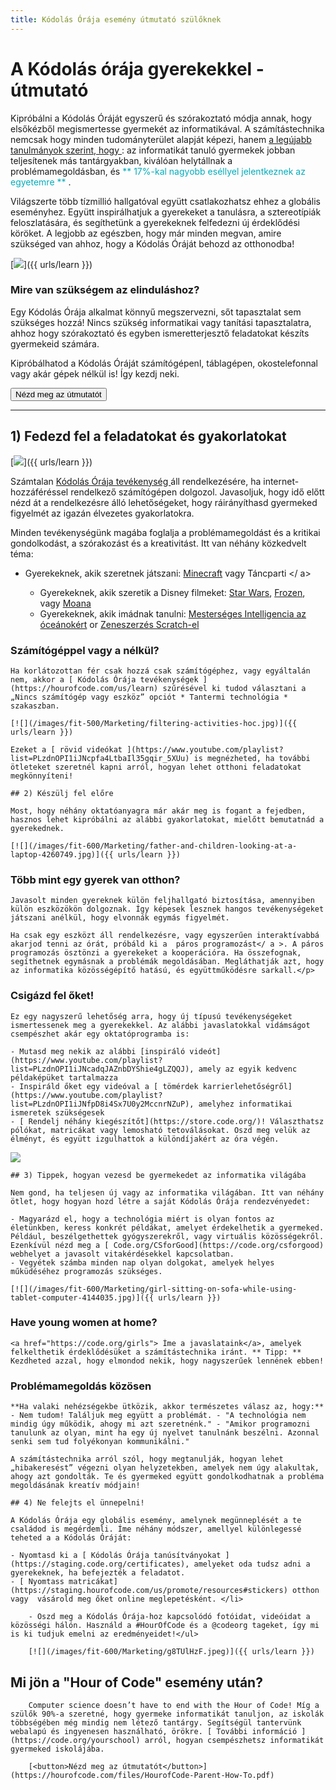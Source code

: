 ```yaml
---
title: Kódolás Órája esemény útmutató szülőknek
---
```


# A Kódolás órája gyerekekkel - útmutató

Kipróbálni a Kódolás Óráját egyszerű és szórakoztató módja annak, hogy elsőkézből megismertesse gyermekét az informatikával. A számítástechnika nemcsak hogy minden tudományterület alapját képezi, hanem [ a legújabb tanulmányok szerint, hogy ](https://medium.com/@codeorg/cs-helps-students-outperform-in-school-college-and-workplace-66dd64a69536): az informatikát tanuló gyermekek jobban teljesítenek más tantárgyakban, kiválóan helytállnak a problémamegoldásban, és <font color = "00adbc"> ** 17%-kal nagyobb eséllyel jelentkeznek az egyetemre ** </font>.

Világszerte több tízmillió hallgatóval együtt csatlakozhatsz ehhez a globális eseményhez. Együtt inspirálhatjuk a gyerekeket a tanulásra, a sztereotípiák feloszlatására, és segíthetünk a gyerekeknek felfedezni új érdeklődési köröket. A legjobb az egészben, hogy már minden megvan, amire szükséged van ahhoz, hogy a Kódolás Óráját behozd az otthonodba!

[![](/images/fit-600/Marketing/mother-helping-her-daughter-use-a-laptop-4260325.jpg)]({{ urls/learn }})

<h3>Mire van szükségem az elinduláshoz?</h3>

Egy Kódolás Órája alkalmat könnyű megszervezni, sőt tapasztalat sem szükséges hozzá! Nincs szükség informatikai vagy tanítási tapasztalatra, ahhoz hogy szórakoztató és egyben ismeretterjesztő feladatokat készíts gyermekeid számára.

Kipróbálhatod a Kódolás Óráját számítógépenl, táblagépen, okostelefonnal vagy akár gépek nélkül is! Így kezdj neki.

[<button>Nézd meg az útmutatót</button>](https://hourofcode.com/files/HourofCode-Parent-How-To.pdf)

* * *

## 1) Fedezd fel a feladatokat és gyakorlatokat

[![](/images/fit-600/tutorials.png)]({{ urls/learn }})

Számtalan [ Kódolás Órája tevékenység ](https://hourofcode.com/us/learn) áll rendelkezésére, ha internet-hozzáféréssel rendelkező számítógépen dolgozol. Javasoljuk, hogy idő előtt nézd át a rendelkezésre álló lehetőségeket, hogy ráirányíthasd gyermeked figyelmét az igazán élvezetes gyakorlatokra.

Minden tevékenységünk magába foglalja a problémamegoldást és a kritikai gondolkodást, a szórakozást és a kreativitást. Itt van néhány közkedvelt téma:

- Gyerekeknek, akik szeretnek játszani: [ Minecraft](https://code.org/minecraft) vagy  Táncparti </ a></li> 
    
    - Gyerekeknek, akik szeretik a Disney filmeket: [Star Wars](https://code.org/starwars), [Frozen](https://studio.code.org/s/frozen/stage/1/puzzle/1), vagy [Moana](https://partners.disney.com/hour-of-code?cds&cmp=vanity%7Cnatural%7Cus%7Cmoanahoc%7C)
    - Gyerekeknek, akik imádnak tanulni: [Mesterséges Intelligencia az óceánokért](https://code.org/oceans) or [Zeneszerzés Scratch-el](https://scratch.mit.edu/projects/editor/?tutorial=music&utm_source=codeorg)</ul>

<h3>Számítógéppel vagy a nélkül?</h3>

    
    Ha korlátozottan fér csak hozzá csak számítógéphez, vagy egyáltalán nem, akkor a [ Kódolás Órája tevékenységek ](https://hourofcode.com/us/learn) szűrésével ki tudod választani a „Nincs számítógép vagy eszköz” opciót * Tantermi technológia * szakaszban.
    
    [![](/images/fit-500/Marketing/filtering-activities-hoc.jpg)]({{ urls/learn }})
    
    Ezeket a [ rövid videókat ](https://www.youtube.com/playlist?list=PLzdnOPI1iJNcpfa4LtbaIl35gqir_5XUu) is megnézheted, ha további ötleteket szeretnél kapni arról, hogyan lehet otthoni feladatokat megkönnyíteni!
    
    ## 2) Készülj fel előre
    
    Most, hogy néhány oktatóanyagra már akár meg is fogant a fejedben, hasznos lehet kipróbálni az alábbi gyakorlatokat, mielőtt bemutatnád a gyerekednek.
    
    [![](/images/fit-600/Marketing/father-and-children-looking-at-a-laptop-4260749.jpg)]({{ urls/learn }})

<h3>Több mint egy gyerek van otthon?</h3>

    
    Javasolt minden gyereknek külön feljhallgató biztosítása, amennyiben külön eszközökön dolgoznak. Így képesek lesznek hangos tevékenységeket játszani anélkül, hogy elvonnák egymás figyelmét.
    
    Ha csak egy eszközt áll rendelkezésre, vagy egyszerűen interaktívabbá akarjod tenni az órát, próbáld ki a  páros programozást</ a >. A páros programozás ösztönzi a gyerekeket a kooperációra. Ha összefognak, segíthetnek egymásnak a problémák megoldásában. Megláthatják azt, hogy az informatika közösségépítő hatású, és együttműködésre sarkall.</p>

<h3>Csigázd fel őket! </h3>

    
    Ez egy nagyszerű lehetőség arra, hogy új típusú tevékenységeket ismertessenek meg a gyerekekkel. Az alábbi javaslatokkal vidámságot csempészhet akár egy oktatóprogramba is:
    
    - Mutasd meg nekik az alábbi [inspiráló videót](https://www.youtube.com/playlist?list=PLzdnOPI1iJNcadqJAZnbDYShie4gLZQQJ), amely az egyik kedvenc példaképüket tartalmazza
    - Inspiráld őket egy videóval a [ tömérdek karrierlehetőségről](https://www.youtube.com/playlist?list=PLzdnOPI1iJNfpD8i4Sx7U0y2MccnrNZuP), amelyhez informatikai ismeretek szükségesek
    - [ Rendelj néhány kiegészítőt](https://store.code.org/)! Választhatsz pólókat, matricákat vagy lemosható tetoválásokat. Oszd meg velük az élményt, és együtt izgulhattok a különdíjakért az óra végén. 
    
    

<a href="https://store.code.org/" target="_blank"><img src="/images/fit-500/Marketing/hourofcodestore.jpg"></a>

    
    ## 3) Tippek, hogyan vezesd be gyermekedet az informatika világába
    
    Nem gond, ha teljesen új vagy az informatika világában. Itt van néhány ötlet, hogy hogyan hozd létre a saját Kódolás Órája rendezvényedet:
    
    - Magyarázd el, hogy a technológia miért is olyan fontos az életünkben, keress konkrét példákat, amelyet érdekelhetik a gyermeked. Például, beszélgethettek gyógyszerekről, vagy virtuális közösségekről. Ezenkívül nézd meg a [ Code.org/CSforGood](https://code.org/csforgood) webhelyet a javasolt vitakérdésekkel kapcsolatban.
    - Vegyétek számba minden nap olyan dolgokat, amelyek helyes műküdéséhez programozás szükséges.
    
    [![](/images/fit-600/Marketing/girl-sitting-on-sofa-while-using-tablet-computer-4144035.jpg)]({{ urls/learn }})

<h3>Have young women at home?</h3>

    
    <a href="https://code.org/girls"> Íme a javaslataink</a>, amelyek felkelthetik érdeklődésüket a számítástechnika iránt. ** Tipp: ** Kezdheted azzal, hogy elmondod nekik, hogy nagyszerűek lennének ebben!

<h3>Problémamegoldás közösen</h3>

    
    **Ha valaki nehézségekbe ütközik, akkor természetes válasz az, hogy:** - Nem tudom! Találjuk meg együtt a problémát. - "A technológia nem mindig úgy működik, ahogy mi azt szeretnénk." - "Amikor programozni tanulunk az olyan, mint ha egy új nyelvet tanulnánk beszélni. Azonnal senki sem tud folyékonyan kommunikálni."
    
    A számítástechnika arról szól, hogy megtanulják, hogyan lehet „hibakeresést” végezni olyan helyzetekben, amelyek nem úgy alakultak, ahogy azt gondolták. Te és gyermeked együtt gondolkodhatnak a probléma megoldásának kreatív módjain!
    
    ## 4) Ne felejts el ünnepelni!
    
    A Kódolás Órája egy globális esemény, amelynek megünneplését a te családod is megérdemli. Íme néhány módszer, amellyel különlegessé teheted a a Kódolás Óráját:
    
    - Nyomtasd ki a [ Kódolás Órája tanúsítványokat ](https://staging.code.org/certificates), amelyeket oda tudsz adni a gyerekeknek, ha befejezték a feladatot. 
    - [ Nyomtass matricákat](https://staging.hourofcode.com/us/promote/resources#stickers) otthon vagy  vásárold meg őket online meglepetésként. </li> 
        
        - Oszd meg a Kódolás Órája-hoz kapcsolódó fotóidat, videóidat a közösségi hálón. Használd a #HourOfCode és a @codeorg tageket, így mi is ki tudjuk emelni az eredményeidet!</ul> 
        
        [![](/images/fit-600/Marketing/g8TUlHzF.jpeg)]({{ urls/learn }})

<h2>Mi jön a "Hour of Code" esemény után?</h2>

        
        Computer science doesn’t have to end with the Hour of Code! Míg a szülők 90%-a szeretné, hogy gyermeke informatikát tanuljon, az iskolák többségében még mindig nem létező tantárgy. Segítségül tantervünk webalapú és ingyenesen használható, örökre. [ További információ ](https://code.org/yourschool) arról, hogyan csempészhetsz informatikát gyermeked iskolájába.
        
        [<button>Nézd meg az útmutatót</button>](https://hourofcode.com/files/HourofCode-Parent-How-To.pdf)